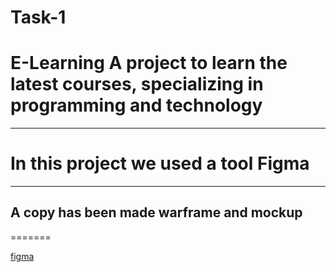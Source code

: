 # Task-1

# E-Learning A project to learn the latest courses, specializing in programming and technology

---
 In this project we used a tool Figma
 =======
---
A copy has been made warframe and mockup 
---
=======

[figma](https://www.figma.com/file/I4x0w2blvvAugABECPlSkC/Untitled?node-id=0%3A1&t=cG5Tpnyj8RgfAE91-0)
